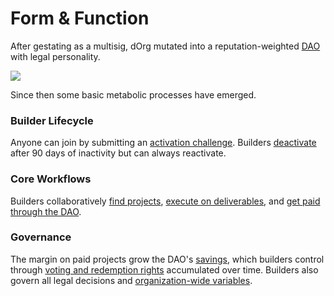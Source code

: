 # Form & Function

After gestating as a multisig, dOrg mutated into a reputation-weighted [DAO](../glossary/web3.md#dao) with legal personality.

![](../.gitbook/assets/artboard.png)

Since then some basic metabolic processes have emerged.

### Builder Lifecycle

Anyone can join by submitting an [activation challenge](../lifecycle/activation.md). Builders [deactivate](../lifecycle/deactivation.md) after 90 days of inactivity but can always reactivate.

### Core Workflows

Builders collaboratively [find projects](../finding-projects.md), [execute on deliverables](../working-on-projects.md), and [get paid through the DAO](../getting-paid.md).

### Governance

The margin on paid projects grow the DAO's [savings](../how-dorg-works/value-flow.md), which builders control through [voting and redemption rights](../how-dorg-works/voting-power.md) accumulated over time. Builders also govern all legal decisions and [organization-wide variables](../how-dorg-works/global-variables.md).



